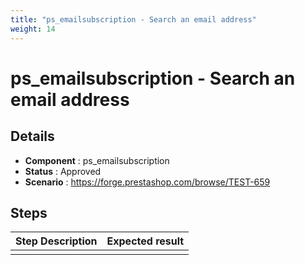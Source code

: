 ```yaml
---
title: "ps_emailsubscription - Search an email address"
weight: 14
---
```


# ps_emailsubscription - Search an email address
## Details
* **Component** : ps_emailsubscription
* **Status** : Approved
* **Scenario** : https://forge.prestashop.com/browse/TEST-659

## Steps
| Step Description | Expected result |
| ----- | ----- |
|  |  |